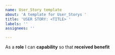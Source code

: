```yaml
---
name: User_Story template
about: 'A template for User_Storys '
title: 'USER STORY: <TITLE> '
labels: ''
assignees: ''

---
```


As a **role** I can **capability** so that **received benefit**
